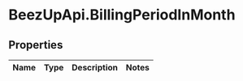 # BeezUpApi.BillingPeriodInMonth

## Properties
Name | Type | Description | Notes
------------ | ------------- | ------------- | -------------


